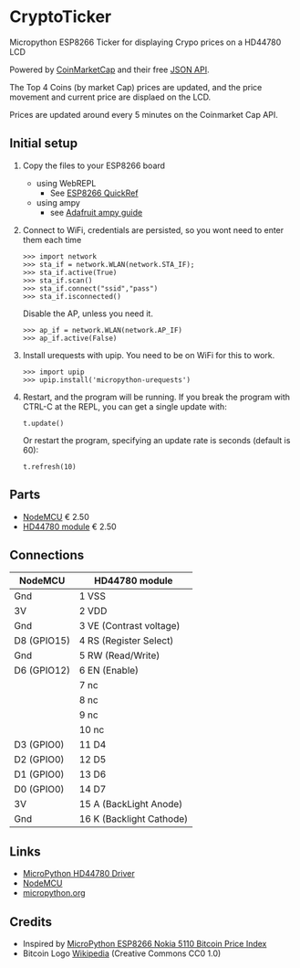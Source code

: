# CryptoTicker
Micropython ESP8266 Ticker for displaying Crypo prices on a HD44780 LCD


Powered by [CoinMarketCap](http://www.CoinMarketCap.com) and their free [JSON API](https://coinmarketcap.com/api/).

The Top 4 Coins (by market Cap) prices are updated, and the price movement and current price are displaed on the LCD.

Prices are updated around every 5 minutes on the Coinmarket Cap API.


## Initial setup

1. Copy the files to your ESP8266 board
	* using WebREPL
		* See [ESP8266 QuickRef](http://docs.micropython.org/en/latest/esp8266/esp8266/quickref.html#webrepl-web-browser-interactive-prompt)
	* using ampy
		* see [Adafruit ampy guide](https://learn.adafruit.com/micropython-basics-load-files-and-run-code/file-operations)

2. Connect to WiFi, credentials are persisted, so you wont need to enter them each time

	```
	>>> import network
	>>> sta_if = network.WLAN(network.STA_IF);
	>>> sta_if.active(True)
	>>> sta_if.scan()
	>>> sta_if.connect("ssid","pass")
	>>> sta_if.isconnected()
	```

	Disable the AP, unless you need it.

	```
	>>> ap_if = network.WLAN(network.AP_IF)
	>>> ap_if.active(False)
	```

3. Install urequests with upip. You need to be on WiFi for this to work.

	```
	>>> import upip
	>>> upip.install('micropython-urequests')
	```

4. Restart, and the program will be running.
	If you break the program with CTRL-C at the REPL,
	you can get a single update with:
	```
	t.update()
	```	
	Or restart the program, specifying an update rate is seconds (default is 60):
	```
	t.refresh(10)
	```


## Parts

* [NodeMCU](https://www.aliexpress.com/wholesale?catId=0&SearchText=nodemcu) € 2.50
* [HD44780 module](https://www.aliexpress.com/wholesale?catId=0&SearchText=hd44780+20x4) € 2.50


## Connections

NodeMCU       | HD44780 module
------------- | ---------------
Gnd           | 1 VSS 
3V            | 2 VDD
Gnd           | 3 VE (Contrast voltage) 
D8 (GPIO15)   | 4 RS (Register Select)
Gnd           | 5 RW (Read/Write)
D6 (GPIO12)   | 6 EN (Enable)
              | 7 nc
              | 8 nc
              | 9 nc
              | 10 nc
D3 (GPIO0)    | 11 D4
D2 (GPIO0)    | 12 D5
D1 (GPIO0)    | 13 D6
D0 (GPIO0)    | 14 D7
3V            | 15 A (BackLight Anode)
Gnd           | 16 K (Backlight Cathode)

## Links

* [MicroPython HD44780 Driver](https://github.com/CRImier/MicroPython-modules)
* [NodeMCU](https://en.wikipedia.org/wiki/NodeMCU)
* [micropython.org](http://micropython.org)

## Credits

* Inspired by [MicroPython ESP8266 Nokia 5110 Bitcoin Price Index](https://github.com/mcauser/MicroPython-ESP8266-Nokia-5110-Bitcoin)
* Bitcoin Logo [Wikipedia](https://commons.wikimedia.org/wiki/File:Bitcoin_logo.svg) (Creative Commons CC0 1.0)
